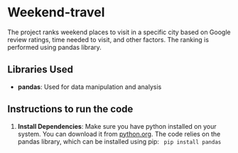 # Weekend-travel

The project ranks weekend places to visit in a specific city based on Google review ratings, time needed to visit, and other factors. The ranking is performed using pandas library.

## Libraries Used
- **pandas**: Used for data manipulation and analysis

## Instructions to run the code
1. **Install Dependencies**: Make sure you have python installed on your system. You can download it from [python.org](https://www.python.org/downloads/). The code relies on the pandas library, which can be installed using pip:
``` pip install pandas```
